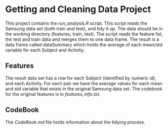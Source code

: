 # Getting and Cleaning Data Project
This project contains the *run_analysis.R* script. This script reads the Samsung data set (both train and test), and tidy it up.
The data should be in the working directory (features, train, test).
The script reads the feature list, the test and train data and merges them to one data frame.
The result is a data frame called dataSummary which holds the average of each mean/std variable for each Subject and Activity.

## Features
The result data set has a row for each Subject (identified by numeric id), and each Activity. For each pair we have the average values for each mean and std variable that exists in the original Samsung data set. The codebook for the original features is in *features_info.txt*.

## CodeBook
The *CodeBook.md* file holds information about the tidying process.